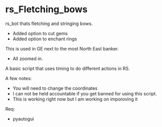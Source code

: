 # rs_Fletching_bows
rs_bot thats fletching and stringing bows.
- Added option to cut gems
- Added option to enchant rings

This is used in GE next to the most North East banker.
- All zoomed in.

A basic script that uses timing to do different actions in RS.

A few notes:
- You will need to change the coordinates
- I can not be held accountable if you get banned for using this script.
- This is working right now but I am working on imporoving it

Req:
- pyautogui
